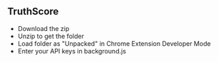 ## TruthScore
- Download the zip
- Unzip to get the folder
- Load folder as "Unpacked" in Chrome Extension Developer Mode
- Enter your API keys in background.js
